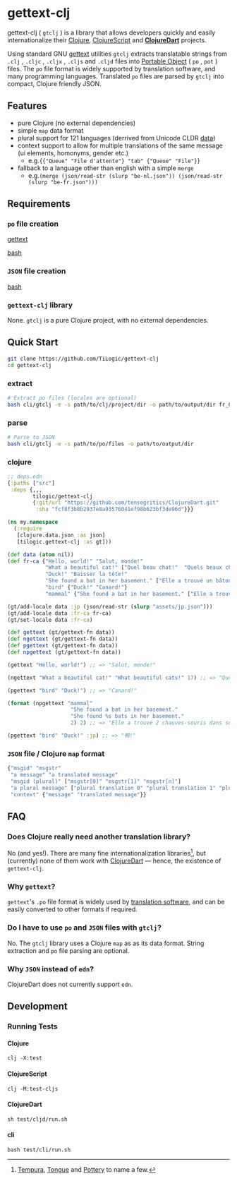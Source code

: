 # gettext-clj

gettext-clj ( `gtclj` ) is a library that allows developers quickly and easily internationalize their [Clojure](https://github.com/clojure/clojure), [ClojureScript](https://github.com/clojure/clojurescript) and **[ClojureDart](https://github.com/Tensegritics/ClojureDart)** projects.

Using standard GNU [gettext](https://www.gnu.org/software/gettext/manual/gettext.html) utilities `gtclj` extracts translatable strings from `.clj` , `.cljc` , `.cljx` , `.cljs` and `.cljd` files into [Portable Object](https://www.gnu.org/software/gettext/manual/gettext.html#PO-Files) ( `po` , `pot` ) files. The `po` file format is widely supported by translation software, and many programming languages. Translated `po` files are parsed by `gtclj` into compact, Clojure friendly JSON.

## Features

* pure Clojure (no external dependencies)
* simple `map` data format
* plural support for 121 languages (derrived from Unicode CLDR [data](https://unicode-org.github.io/cldr-staging/charts/41/supplemental/language_plural_rules.html))
* context support to allow for multiple translations of the same message (ui elements, homonyms, gender etc.)
  * e.g.`{{"Queue" "File d'attente"} "tab" {"Queue" "File"}}`
* fallback to a language other than english with a simple `merge`
  * e.g.`(merge (json/read-str (slurp "be-nl.json")) (json/read-str (slurp "be-fr.json")))`

## Requirements

### `po` file creation

[gettext](https://www.gnu.org/software/gettext/)

[bash](https://www.gnu.org/software/bash/)

### `JSON` file creation

[bash](https://www.gnu.org/software/bash/)

### `gettext-clj` library

None. `gtclj` is a pure Clojure project, with no external dependencies.

## Quick Start

```bash
git clone https://github.com/TiLogic/gettext-clj
cd gettext-clj
```

### extract

```bash
# Extract po files (locales are optional)
bash cli/gtclj -e -s path/to/clj/project/dir -o path/to/output/dir fr_CA fr_FR de_DE
```

### parse

```bash
# Parse to JSON
bash cli/gtclj -e -s path/to/po/files -o path/to/output/dir
```

### clojure

```clojure
;; deps.edn
{:paths ["src"]
 :deps {,,,
        tilogic/gettext-clj
        {:git/url "https://github.com/tensegritics/ClojureDart.git"
         :sha "fcf8f3b8b2937e8a93576041ef98b623bf3de96d"}}}
```

```clojure
(ns my.namespace
  (:require
   [clojure.data.json :as json]
   [tilogic.gettext-clj :as gt]))

(def data (atom nil))
(def fr-ca {"Hello, world!" "Salut, monde!"
            "What a beautiful cat!" ["Quel beau chat!"  "Quels beaux chats!"]
            "Duck!" "Baisser la tête!"
            "She found a bat in her basement." ["Elle a trouvé un bâton de baseball dans son sous-sol." "Elle a trouvé des bâtons de baseball dans son sous-sol."]
            "bird" {"Duck!" "Canard!"}
            "mammal" {"She found a bat in her basement." ["Elle a trouvé une chauve-souris dans son sous-sol." "Elle a trouvé %s chauves-souris dans son sous-sol."]}})

(gt/add-locale data :jp (json/read-str (slurp "assets/jp.json")))
(gt/add-locale data :fr-ca fr-ca)
(gt/set-locale data :fr-ca)

(def gettext (gt/gettext-fn data))
(def ngettext (gt/gettext-fn data))
(def pgettext (gt/gettext-fn data))
(def npgettext (gt/gettext-fn data))

(gettext "Hello, world!") ;; => "Salut, monde!"

(ngettext "What a beautiful cat!" "What beautiful cats!" 17) ;; => "Quels beaux chats!"

(pgettext "bird" "Duck!") ;; => "Canard!"

(format (npgettext "mammal"
                    "She found a bat in her basement."
                    "She found %s bats in her basement."
                    2) 2) ;; => "Elle a trouvé 2 chauves-souris dans son sous-sol."

(pgettext "bird" "Duck!" :jp) ;; => "鴨!"
```

### `JSON` file / Clojure `map` format

```clojure
{"msgid" "msgstr"
 "a message" "a translated message"
 "msgid (plural)" ["msgstr[0]" "msgstr[1]" "msgstr[n]"]
 "a plural message" ["plural translation 0" "plural translation 1" "plural translation n"]
 "context" {"message" "translated message"}}
```

## FAQ

### Does Clojure really need another translation library?

No (and yes!). There are many fine internationalization libraries[^1], but (currently) none of them work with [ClojureDart](https://github.com/Tensegritics/ClojureDart) — hence, the existence of `gettext-clj`.

### Why `gettext`?

`gettext`'s `.po` file format is widely used by [translation software](https://www.google.com/search?q=po+file+editor), and can be easily converted to other formats if required.

### Do I have to use `po` and `JSON` files with `gtclj`?

No. The `gtclj` library uses a Clojure `map` as as its data format. String extraction and `po` file parsing are optional.

### Why `JSON` instead of `edn`?

ClojureDart does not currently support `edn`.

[^1]: [Tempura](https://github.com/ptaoussanis/tempura), [Tongue](https://github.com/tonsky/tongue) and [Pottery](https://github.com/brightin/pottery) to name a few.

## Development

### Running Tests

#### Clojure

 `clj -X:test`

#### ClojureScript

 `clj -M:test-cljs`

#### ClojureDart

 `sh test/cljd/run.sh`

#### cli

 `bash test/cli/run.sh`
